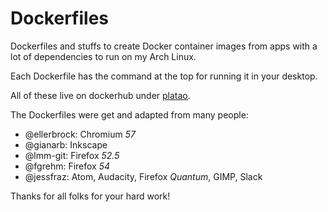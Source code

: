 # Dockerfiles
Dockerfiles and stuffs to create Docker container images from apps with a lot of dependencies to run on my Arch Linux.

Each Dockerfile has the command at the top for running it in your desktop.

All of these live on dockerhub under [platao](https://hub.docker.com/u/platao/).

The Dockerfiles were get and adapted from many people:
* @ellerbrock: Chromium *57*
* @gianarb: Inkscape
* @lmm-git: Firefox *52.5*
* @fgrehm: Firefox *54*
* @jessfraz: Atom, Audacity, Firefox *Quantum*, GIMP, Slack

Thanks for all folks for your hard work!
